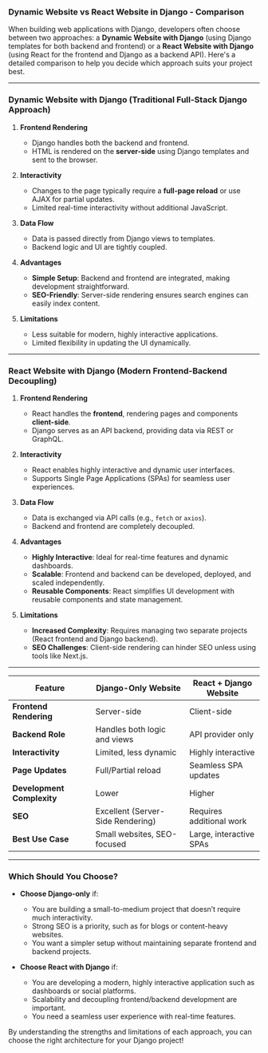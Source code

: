 ### **Dynamic Website vs React Website in Django - Comparison**

When building web applications with Django, developers often choose between two approaches: a **Dynamic Website with Django** (using Django templates for both backend and frontend) or a **React Website with Django** (using React for the frontend and Django as a backend API). Here's a detailed comparison to help you decide which approach suits your project best.

----------

### **Dynamic Website with Django (Traditional Full-Stack Django Approach)**

1.  **Frontend Rendering**
    
    -   Django handles both the backend and frontend.
    -   HTML is rendered on the **server-side** using Django templates and sent to the browser.
2.  **Interactivity**
    
    -   Changes to the page typically require a **full-page reload** or use AJAX for partial updates.
    -   Limited real-time interactivity without additional JavaScript.
3.  **Data Flow**
    
    -   Data is passed directly from Django views to templates.
    -   Backend logic and UI are tightly coupled.
4.  **Advantages**
    
    -   **Simple Setup**: Backend and frontend are integrated, making development straightforward.
    -   **SEO-Friendly**: Server-side rendering ensures search engines can easily index content.
5.  **Limitations**
    
    -   Less suitable for modern, highly interactive applications.
    -   Limited flexibility in updating the UI dynamically.

----------

### **React Website with Django (Modern Frontend-Backend Decoupling)**

1.  **Frontend Rendering**
    
    -   React handles the **frontend**, rendering pages and components **client-side**.
    -   Django serves as an API backend, providing data via REST or GraphQL.
2.  **Interactivity**
    
    -   React enables highly interactive and dynamic user interfaces.
    -   Supports Single Page Applications (SPAs) for seamless user experiences.
3.  **Data Flow**
    
    -   Data is exchanged via API calls (e.g., `fetch` or `axios`).
    -   Backend and frontend are completely decoupled.
4.  **Advantages**
    
    -   **Highly Interactive**: Ideal for real-time features and dynamic dashboards.
    -   **Scalable**: Frontend and backend can be developed, deployed, and scaled independently.
    -   **Reusable Components**: React simplifies UI development with reusable components and state management.
5.  **Limitations**
    
    -   **Increased Complexity**: Requires managing two separate projects (React frontend and Django backend).
    -   **SEO Challenges**: Client-side rendering can hinder SEO unless using tools like Next.js.

----------
| **Feature**                 | **Django-Only Website**       | **React + Django Website**  |
|-----------------------------|-------------------------------|-----------------------------|
| **Frontend Rendering**      | Server-side                  | Client-side                |
| **Backend Role**            | Handles both logic and views | API provider only          |
| **Interactivity**           | Limited, less dynamic         | Highly interactive          |
| **Page Updates**            | Full/Partial reload          | Seamless SPA updates       |
| **Development Complexity**  | Lower                        | Higher                     |
| **SEO**                     | Excellent (Server-Side Rendering) | Requires additional work |
| **Best Use Case**           | Small websites, SEO-focused  | Large, interactive SPAs    |

----------

### **Which Should You Choose?**

-   **Choose Django-only** if:
    
    -   You are building a small-to-medium project that doesn’t require much interactivity.
    -   Strong SEO is a priority, such as for blogs or content-heavy websites.
    -   You want a simpler setup without maintaining separate frontend and backend projects.
-   **Choose React with Django** if:
    
    -   You are developing a modern, highly interactive application such as dashboards or social platforms.
    -   Scalability and decoupling frontend/backend development are important.
    -   You need a seamless user experience with real-time features.

By understanding the strengths and limitations of each approach, you can choose the right architecture for your Django project!
